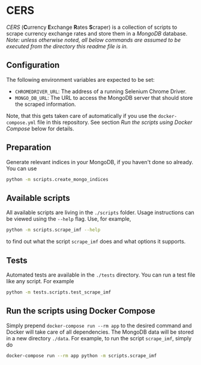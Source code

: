 # CERS
*CERS* (**C**urrency **E**xchange **R**ates **S**craper) is a collection of scripts to scrape currency exchange rates and store them in a *MongoDB* database.
*Note: unless otherwise noted, all below commands are assumed to be executed from the directory this readme file is in.*

## Configuration
The following environment variables are expected to be set:
- `CHROMEDRIVER_URL`: The address of a running Selenium Chrome Driver.
- `MONGO_DB_URL`: The URL to access the MongoDB server that should store the scraped information.

Note, that this gets taken care of automatically if you use the `docker-compose.yml` file in this repository. See section *Run the scripts using Docker Compose* below for details.

## Preparation
Generate relevant indices in your MongoDB, if you haven't done so already. You can use
```sh
python -m scripts.create_mongo_indices
```

## Available scripts
All available scripts are living in the `./scripts` folder. Usage instructions can be viewed using the `--help` flag. Use, for example,
```sh
python -m scripts.scrape_imf --help
```
to find out what the script `scrape_imf` does and what options it supports.

## Tests
Automated tests are available in the `./tests` directory. You can run a test file like any script. For example
```sh
python -m tests.scripts.test_scrape_imf
```

## Run the scripts using Docker Compose
Simply prepend `docker-compose run --rm app` to the desired command and Docker will take care of all dependencies. The MongoDB data will be stored in a new directory `./data`.
For example, to run the script `scrape_imf`, simply do
```sh
docker-compose run --rm app python -m scripts.scrape_imf
```
